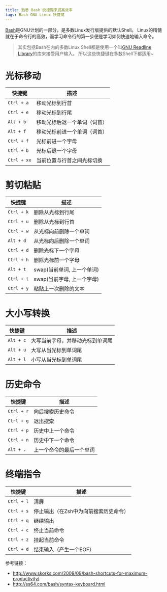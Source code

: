 ```yaml
---
title: 熟悉 Bash 快捷键来提高效率
tags: Bash GNU Linux 快捷键
---
```


[Bash][bash]是GNU计划的一部分，是多数Linux发行版提供的默认Shell。
Linux的精髓就在于命令行的高效，而学习命令行的第一步便是学习如何快速地输入命令。

> 其实包括Bash在内的多数Linux Shell都是使用一个叫[GNU Readline Library][readline]的库来接受用户输入。
> 所以这些快捷键在多数Shell下都适用~

<!--more-->

# 光标移动

快捷键 | 描述
--- | ---
`Ctrl + a` | 移动光标到行首
`Ctrl + e` | 移动光标到行尾
`Alt + b`  | 移动光标后退一个单词（词首）
`Alt + f`  | 移动光标前进一个单词（词首）
`Ctrl + f` | 光标前进一个字母
`Ctrl + b` | 光标后退一个字母
`Ctrl + xx`| 当前位置与行首之间光标切换

# 剪切粘贴

快捷键 | 描述
--- | ---
`Ctrl + k` | 删除从光标到行尾
`Ctrl + u` | 删除从光标到行首
`Ctrl + w` | 从光标向前删除一个单词
`Alt + d`  | 从光标向后删除一个单词
`Ctrl + d` | 删除光标下一个字母
`Ctrl + h` | 删除光标前一个字母
`Alt + t`  | swap(当前单词, 上一个单词)
`Ctrl + t` | swap(当前字母, 上一个字母)
`Ctrl + y` | 粘贴上一次删除的文本

# 大小写转换

快捷键 | 描述
--- | ---
`Alt + c` | 大写当前字母，并移动光标到单词尾
`Alt + u` | 大写从当光标到单词尾
`Alt + l` | 小写从当光标到单词尾

# 历史命令

快捷键 | 描述
--- | ---
`Ctrl + r` | 向后搜索历史命令
`Ctrl + g` | 退出搜索
`Ctrl + p` | 历史中上一个命令
`Ctrl + n` | 历史中下一个命令
`Alt + .`  | 上一个命令的最后一个单词

# 终端指令

快捷键 | 描述
--- | ---
`Ctrl + l` | 清屏
`Ctrl + s` | 停止输出（在Zsh中为向前搜索历史命令）
`Ctrl + q` | 继续输出
`Ctrl + c` | 终止当前命令
`Ctrl + z` | 挂起当前命令
`Ctrl + d` | 结束输入（产生一个EOF）

参考链接：

* http://www.skorks.com/2009/09/bash-shortcuts-for-maximum-productivity/
* http://ss64.com/bash/syntax-keyboard.html

[bash]: http://www.gnu.org/software/bash/
[readline]: http://tiswww.case.edu/php/chet/readline/rltop.html

